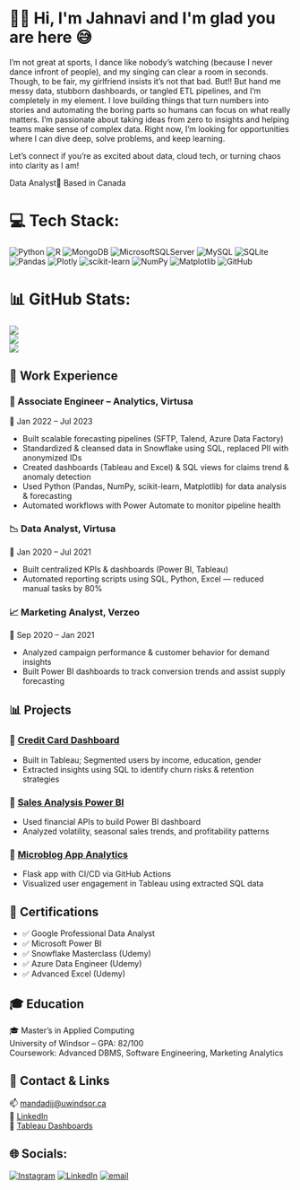 
# 👩‍💻 Hi, I'm Jahnavi and I'm glad you are here 😅
I’m not great at sports, I dance like nobody’s watching (because I never dance infront of people), and my singing can clear a room in seconds. Though, to be fair, my girlfriend insists it’s not that bad. But!! But hand me messy data, stubborn dashboards, or tangled ETL pipelines, and I’m completely in my element. I love building things that turn numbers into stories and automating the boring parts so humans can focus on what really matters. I’m passionate about taking ideas from zero to insights and helping teams make sense of complex data. Right now, I’m looking for opportunities where I can dive deep, solve problems, and keep learning.

Let’s connect if you’re as excited about data, cloud tech, or turning chaos into clarity as I am!

Data Analyst📍 Based in Canada 

# 💻 Tech Stack:
![Python](https://img.shields.io/badge/python-3670A0?style=plastic&logo=python&logoColor=ffdd54) ![R](https://img.shields.io/badge/r-%23276DC3.svg?style=plastic&logo=r&logoColor=white) ![MongoDB](https://img.shields.io/badge/MongoDB-%234ea94b.svg?style=plastic&logo=mongodb&logoColor=white) ![MicrosoftSQLServer](https://img.shields.io/badge/Microsoft%20SQL%20Server-CC2927?style=plastic&logo=microsoft%20sql%20server&logoColor=white) ![MySQL](https://img.shields.io/badge/mysql-4479A1.svg?style=plastic&logo=mysql&logoColor=white) ![SQLite](https://img.shields.io/badge/sqlite-%2307405e.svg?style=plastic&logo=sqlite&logoColor=white) ![Pandas](https://img.shields.io/badge/pandas-%23150458.svg?style=plastic&logo=pandas&logoColor=white) ![Plotly](https://img.shields.io/badge/Plotly-%233F4F75.svg?style=plastic&logo=plotly&logoColor=white) ![scikit-learn](https://img.shields.io/badge/scikit--learn-%23F7931E.svg?style=plastic&logo=scikit-learn&logoColor=white) ![NumPy](https://img.shields.io/badge/numpy-%23013243.svg?style=plastic&logo=numpy&logoColor=white) ![Matplotlib](https://img.shields.io/badge/Matplotlib-%23ffffff.svg?style=plastic&logo=Matplotlib&logoColor=black) ![GitHub](https://img.shields.io/badge/github-%23121011.svg?style=plastic&logo=github&logoColor=white)
# 📊 GitHub Stats:
![](https://github-readme-stats.vercel.app/api?username=JahnaviMandadi25&theme=dark&hide_border=false&include_all_commits=false&count_private=false)<br/>
![](https://nirzak-streak-stats.vercel.app/?user=JahnaviMandadi25&theme=dark&hide_border=false)<br/>
![](https://github-readme-stats.vercel.app/api/top-langs/?username=JahnaviMandadi25&theme=dark&hide_border=false&include_all_commits=false&count_private=false&layout=compact)


## 💼 Work Experience

### 🧠 Associate Engineer – Analytics, Virtusa  
📆 Jan 2022 – Jul 2023  
- Built scalable forecasting pipelines (SFTP, Talend, Azure Data Factory) 
- Standardized & cleansed data in Snowflake using SQL, replaced PII with anonymized IDs  
- Created dashboards (Tableau and Excel) & SQL views for claims trend & anomaly detection  
- Used Python (Pandas, NumPy, scikit-learn, Matplotlib) for data analysis & forecasting  
- Automated workflows with Power Automate to monitor pipeline health
  
### 📉 Data Analyst, Virtusa  
📆 Jan 2020 – Jul 2021  
- Built centralized KPIs & dashboards (Power BI, Tableau)  
- Automated reporting scripts using SQL, Python, Excel — reduced manual tasks by 80%
  
### 📈 Marketing Analyst, Verzeo  
📆 Sep 2020 – Jan 2021  
- Analyzed campaign performance & customer behavior for demand insights  
- Built Power BI dashboards to track conversion trends and assist supply forecasting  

## 📊 Projects
### 📌 [Credit Card Dashboard](#)  
- Built in Tableau; Segmented users by income, education, gender  
- Extracted insights using SQL to identify churn risks & retention strategies

### 📌 [Sales Analysis Power BI](#)  
- Used financial APIs to build Power BI dashboard  
- Analyzed volatility, seasonal sales trends, and profitability patterns

### 📌 [Microblog App Analytics](#)  
- Flask app with CI/CD via GitHub Actions  
- Visualized user engagement in Tableau using extracted SQL data


## 📜 Certifications
- ✅ Google Professional Data Analyst  
- ✅ Microsoft Power BI  
- ✅ Snowflake Masterclass (Udemy)  
- ✅ Azure Data Engineer (Udemy)  
- ✅ Advanced Excel (Udemy)  

## 🎓 Education
🎓 Master’s in Applied Computing  
University of Windsor – GPA: 82/100  
Coursework: Advanced DBMS, Software Engineering, Marketing Analytics  

## 🔗 Contact & Links
📫 [mandadij@uwindsor.ca](mailto:mandadij@uwindsor.ca)  
🔗 [LinkedIn](https://www.linkedin.com/in/jahnavi-mandadi-b25092219/)  
🔗 [Tableau Dashboards](https://public.tableau.com/app/profile/jahnavi.mandadi/vizzes)


## 🌐 Socials:
[![Instagram](https://img.shields.io/badge/Instagram-%23E4405F.svg?logo=Instagram&logoColor=white)](https://instagram.com/jahhhhhhhnavi) [![LinkedIn](https://img.shields.io/badge/LinkedIn-%230077B5.svg?logo=linkedin&logoColor=white)](https://linkedin.com/in/https://www.linkedin.com/in/jahnavi-mandadi-b25092219/) [![email](https://img.shields.io/badge/Email-D14836?logo=gmail&logoColor=white)](mailto:mandadij@uwindsor.ca) 
